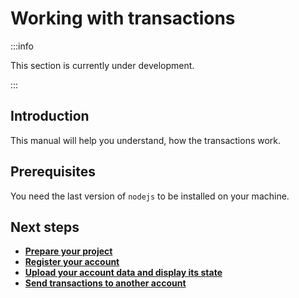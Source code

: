 # Working with transactions

:::info

This section is currently under development.

:::

## Introduction

This manual will help you understand, how the transactions work.

## Prerequisites

You need the last version of `nodejs` to be installed on your machine.

## Next steps

- [**Prepare your project**](02-preparing-the-projects.md)
- [**Register your account**](03-register-an-account.md)
- [**Upload your account data and display its state**](working-with-accounts/01-upload-account-data-display-state.md)
- [**Send transactions to another account**](working-with-accounts/02-sending-transactions-to-another-acc.md)